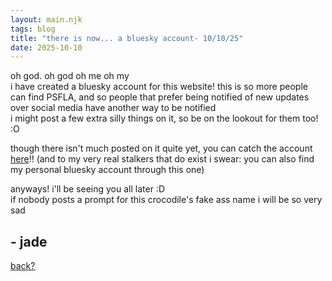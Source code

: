 ```yaml
---
layout: main.njk
tags: blog
title: "there is now... a bluesky account- 10/10/25"
date: 2025-10-10
---
```

oh god. oh god oh me oh my  
i have created a bluesky account for this website! this is so more people can find PSFLA, and so people that prefer being notified of new updates over social media have another way to be notified  
i might post a few extra silly things on it, so be on the lookout for them too! :O

though there isn't much posted on it quite yet, you can catch the account <a href=https://bsky.app/profile/psfla.net target=_blank>here</a>!! (and to my very real stalkers that do exist i swear: you can also find my personal bluesky account through this one)

anyways! i'll be seeing you all later :D  
if nobody posts a prompt for this crocodile's fake ass name i will be so very sad

## - jade

[back?](../)
